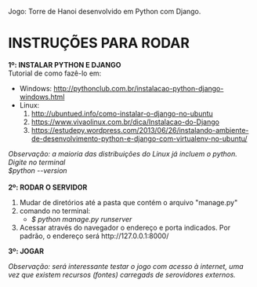 Jogo: Torre de Hanoi desenvolvido em Python com Django.

<h1>INSTRUÇÕES PARA RODAR</h1>

<strong>1º: INSTALAR PYTHON E DJANGO</strong> <br/>
Tutorial de como fazê-lo em:
    <ul><li>Windows: http://pythonclub.com.br/instalacao-python-django-windows.html</li>
    <li>Linux: <ol><li>http://ubuntued.info/como-instalar-o-django-no-ubuntu</li>
        <li>https://www.vivaolinux.com.br/dica/Instalacao-do-Django</li>
        <li>https://estudepy.wordpress.com/2013/06/26/instalando-ambiente-de-desenvolvimento-python-e-django-com-virtualenv-no-ubuntu/</li></ol></li></ul>
<em>Observação: a maioria das distribuições do Linux já incluem o python. Digite no terminal<br> $python --version</em><br><br>
<strong>2º: RODAR O SERVIDOR</strong><br/>
<ol>
<li>Mudar de diretórios até a pasta que contém o arquivo "manage.py"</li>
<li>comando no terminal:
    <ul><li><em>$ python manage.py runserver</em></li></li></ul>

<li>Acessar através do navegador o endereço e porta indicados. Por padrão, o endereço
    será http://127.0.0.1:8000/</li>
</ol>
<strong>3º: JOGAR</strong>

<em>Observação: será interessante testar o jogo com acesso à internet, uma vez que existem recursos (fontes) carregads de serovidores externos.</em>
